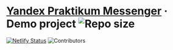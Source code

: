 # [Yandex Praktikum Messenger](https://github.com/OnexDev/middle.messenger.praktikum.yandex) &middot; Demo project ![Repo size](https://img.shields.io/github/repo-size/onexdev/middle.messenger.praktikum.yandex)

[![Netlify Status](https://api.netlify.com/api/v1/badges/840fe653-3cee-4c38-99e6-56f885282e0f/deploy-status)](https://app.netlify.com/sites/pritornyi-msg/deploys)
![Contributors](https://img.shields.io/website?label=netlify&url=https%3A%2F%2Fpritornyi-msg.netlify.app%2F)




